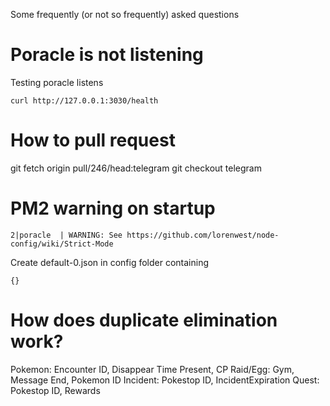 Some frequently (or not so frequently) asked questions

# Poracle is not listening

Testing poracle listens

`curl http://127.0.0.1:3030/health`

# How to pull request

git fetch origin pull/246/head:telegram
git checkout telegram

# PM2 warning on startup

```2|poracle  | WARNING: NODE_APP_INSTANCE value of '0' did not match any instance config file names.
2|poracle  | WARNING: See https://github.com/lorenwest/node-config/wiki/Strict-Mode
```

Create default-0.json in config folder containing

```{}```

# How does duplicate elimination work?

Pokemon: Encounter ID, Disappear Time Present, CP
Raid/Egg: Gym, Message End, Pokemon ID
Incident: Pokestop ID, IncidentExpiration
Quest: Pokestop ID, Rewards

